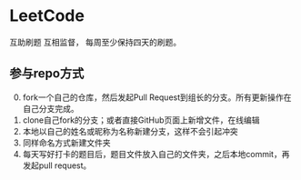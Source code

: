 # LeetCode
互助刷题 互相监督， 每周至少保持四天的刷题。
## 参与repo方式
0. fork一个自己的仓库，然后发起Pull Request到组长的分支。所有更新操作在自己分支完成。
1. clone自己fork的分支；或者直接GitHub页面上新增文件，在线编辑
2. 本地以自己的姓名或昵称为名称新建分支，这样不会引起冲突
3. 同样命名方式新建文件夹
4. 每天写好打卡的题目后，题目文件放入自己的文件夹，之后本地commit，再发起pull request。
